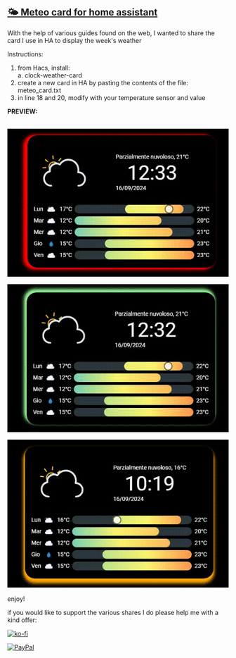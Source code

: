 <h2><span style="text-decoration: underline;"><strong>🌤️ Meteo card for home assistant</strong></span></h2>
<p>With the help of various guides found on the web, I wanted to share the card I use in HA to display the week's weather</p>
<p dir="auto">Instructions:</p>
<ol dir="auto">
<li>from Hacs, install:<br />a. clock-weather-card</li>
<li>create a new card in HA by pasting the contents of the file: meteo_card.txt</li>
<li>in line 18 and 20, modify with your temperature sensor and value</li>
</ol>
<p><strong>PREVIEW:<br /><br /></strong></p>
<p><strong><img src="https://github.com/Simonz82/ha_meteo/blob/main/example/red.gif" alt="Red Effect" /></strong></p>
<p><strong><img src="https://github.com/Simonz82/ha_meteo/blob/main/example/green.gif" alt="Green Effect" /></strong></p>
<p><strong><img src="https://github.com/Simonz82/ha_meteo/blob/main/example/orange.gif" alt="Orange Effect" /></strong></p>
<p>enjoy!</p>

if you would like to support the various shares I do please help me with a kind offer:

[![ko-fi](https://ko-fi.com/img/githubbutton_sm.svg)](https://ko-fi.com/C0C713VTGJ)

[![PayPal](https://github.com/Simonz82/desktop-tutorial/blob/main/paypal.svg)](https://www.paypal.com/paypalme/simongmail)
